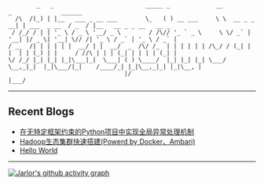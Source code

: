 ```
        _   _                          _____ _             __             _              ______                       
  /\  /(_) | |__   ___ _ __ ___        \_   ( ) __ ___     \ \  __ _ _ __| | ___  _ __  / _  / |__   __ _ _ __   __ _ 
 / /_/ / | | '_ \ / _ \ '__/ _ \        / /\// '_ ` _ \     \ \/ _` | '__| |/ _ \| '__| \// /| '_ \ / _` | '_ \ / _` |
/ __  /| | | | | |  __/ | |  __/  _  /\/ /_  | | | | | | /\_/ / (_| | |  | | (_) | |     / //\ | | | (_| | | | | (_| |
\/ /_/ |_| |_| |_|\___|_|  \___| ( ) \____/  |_| |_| |_| \___/ \__,_|_|  |_|\___/|_|    /____/_| |_|\__,_|_| |_|\__, |
                                 |/                                                                             |___/ 
```
---

## Recent Blogs
<!-- BLOG-POST-LIST:START -->
- [在无特定框架约束的Python项目中实现全局异常处理机制](https://www.jarlor.site/2023/10/26/python-cataching-global-exception/)
- [Hadoop生态集群快速搭建&lpar;Powerd by Docker、Ambari&rpar;](https://www.jarlor.site/2023/10/15/hadoop-on-docker/)
- [Hello World](https://www.jarlor.site/2023/10/11/hello-world/)
<!-- BLOG-POST-LIST:END -->

---

[![Jarlor's github activity graph](https://github-readme-activity-graph.vercel.app/graph?username=jarlor&theme=github-compact)](https://github.com/ashutosh00710/github-readme-activity-graph)
